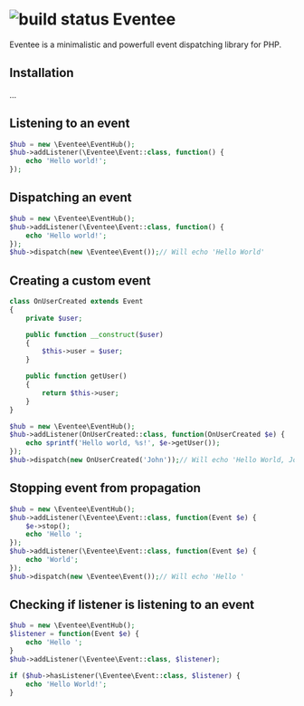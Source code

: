 # ![build status](https://travis-ci.org/dkraczkowski/eventee.svg?branch=master) Eventee
Eventee is a minimalistic and powerfull event dispatching library for PHP.

## Installation
...

## Listening to an event

```php
$hub = new \Eventee\EventHub();
$hub->addListener(\Eventee\Event::class, function() {
    echo 'Hello world!';
});
```

## Dispatching an event
```php
$hub = new \Eventee\EventHub();
$hub->addListener(\Eventee\Event::class, function() {
    echo 'Hello world!';
});
$hub->dispatch(new \Eventee\Event());// Will echo 'Hello World'
```

## Creating a custom event
```php
class OnUserCreated extends Event
{
    private $user;

    public function __construct($user)
    {
        $this->user = $user;
    }

    public function getUser()
    {
        return $this->user;
    }
}

$hub = new \Eventee\EventHub();
$hub->addListener(OnUserCreated::class, function(OnUserCreated $e) {
    echo sprintf('Hello world, %s!', $e->getUser());
});
$hub->dispatch(new OnUserCreated('John'));// Will echo 'Hello World, John!'
```

## Stopping event from propagation

```php
$hub = new \Eventee\EventHub();
$hub->addListener(\Eventee\Event::class, function(Event $e) {
    $e->stop();
    echo 'Hello ';
});
$hub->addListener(\Eventee\Event::class, function(Event $e) {
    echo 'World';
});
$hub->dispatch(new \Eventee\Event());// Will echo 'Hello '
```

## Checking if listener is listening to an event

```php
$hub = new \Eventee\EventHub();
$listener = function(Event $e) {
    echo 'Hello ';
}
$hub->addListener(\Eventee\Event::class, $listener);

if ($hub->hasListener(\Eventee\Event::class, $listener) {
    echo 'Hello World!';
}
```
